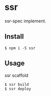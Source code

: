 # ssr

ssr-spec implement.

## Install

```shell
$ npm i -S ssr
```

## Usage

ssr scaffold

```
$ ssr build
$ ssr deploy
```
